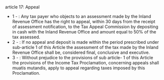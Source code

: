 article 17: Appeal

<ul>
			<li>1 - : Any tax payer who objects to an assessment made by the Inland Revenue Office has the right to appeal, within 30 days from the receipt of assessment notification, to the Tax Appeal Commission by depositing in cash with the Inland Revenue Office and amount equal to 50% of the tax assessed. <ul>
			</ul></li>			<li>2 - : If no appeal and deposit is made within the period prescribed under sub-article 1 of this Article the assessment of the tax made by the Inland Revenue Office shall be, considered final, conclusive and executive. <ul>
			</ul></li>			<li>3 - : Without prejudice to the provisions of sub article- 1 of this Article the provisions of the Income Tax Proclamation, concerning appeals shall muatis mutandis, apply to appeal regarding taxes imposed by this Proclamation.<ul>
			</ul></li></ul>